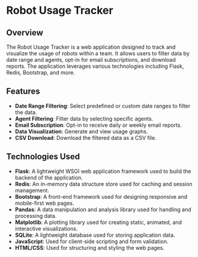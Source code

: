# Robot Usage Tracker

## Overview
The Robot Usage Tracker is a web application designed to track and visualize the usage of robots within a team. It allows users to filter data by date range and agents, opt-in for email subscriptions, and download reports. The application leverages various technologies including Flask, Redis, Bootstrap, and more.

## Features
- **Date Range Filtering**: Select predefined or custom date ranges to filter the data.
- **Agent Filtering**: Filter data by selecting specific agents.
- **Email Subscription**: Opt-in to receive daily or weekly email reports.
- **Data Visualization**: Generate and view usage graphs.
- **CSV Download**: Download the filtered data as a CSV file.

## Technologies Used
- **Flask**: A lightweight WSGI web application framework used to build the backend of the application.
- **Redis**: An in-memory data structure store used for caching and session management.
- **Bootstrap**: A front-end framework used for designing responsive and mobile-first web pages.
- **Pandas**: A data manipulation and analysis library used for handling and processing data.
- **Matplotlib**: A plotting library used for creating static, animated, and interactive visualizations.
- **SQLite**: A lightweight database used for storing application data.
- **JavaScript**: Used for client-side scripting and form validation.
- **HTML/CSS**: Used for structuring and styling the web pages.


